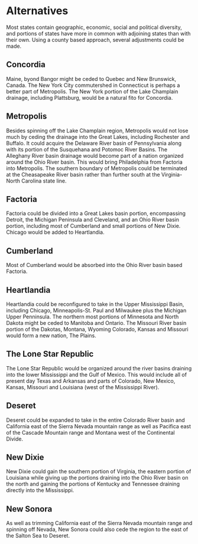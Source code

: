# Alternatives

Most states contain geographic, economic, social and political diversity, and portions of states have more in common with adjoining states than with their own. Using a county based approach, several adjustments could be made.

## Concordia

Maine, byond Bangor might be ceded to Quebec and New Brunswick, Canada. The New York City commutershed in Connecticut is perhaps a better part of Metropolis. The New York portion of the Lake Champlain drainage, including Plattsburg, would be a natural fito for Concordia.

## Metropolis

Besides spinning off the Lake Champlain region, Metropolis would not lose much by ceding the drainage into the Great Lakes, including Rochester and Buffalo. It could acquire the Delaware River basin of Pennsylvania along with its portion of the Susquehana and Potomoc River Basins. The Alleghany River basin drainage would become part of a nation organized around the Ohio River basin. This would bring Philadelphia from Factoria into Metropolis. The southern boundary of Metropolis could be terminated at the Cheasapeake River basin rather than further south at the Virginia-North Carolina state line.

## Factoria

Factoria could be divided into a Great Lakes basin portion, encompassing Detroit, the Michigan Peninsula and Cleveland, and an Ohio River basin portion, including most of Cumberland and small portions of New Dixie. Chicago would be added to Heartlandia.

## Cumberland

Most of Cumberland would be absorbed into the Ohio River basin based Factoria.

## Heartlandia

 Heartlandia could be reconfigured to take in the Upper Mississippi Basin, including Chicago, Minneapolis-St. Paul and Milwaukee plus the Michigan Upper Penninsula. The northern most portions of Minnesota and North Dakota might be ceded to Manitoba and Ontario. The Missouri River basin portion of the Dakotas, Montana, Wyoming Colorado, Kansas and Missouri would form a new nation, The Plains.

## The Lone Star Republic

 The Lone Star Republic would be organized around the river basins draining into the lower Mississippi and the Gulf of Mexico. This would include all of present day Texas and Arkansas and parts of Colorado, New Mexico, Kansas, Missouri and Louisiana (west of the Mississippi River).

## Deseret

Deseret could be expanded to take in the entire Colorado River basin and California east of the Sierra Nevada mountain range as well as Pacifica east of the Cascade Mountain range and Montana west of the Continental Divide.

## New Dixie

New Dixie could gain the southern portion of Virginia, the eastern portion of Louisiana while giving up the portions draining into the Ohio River basin on the north and gaining the portions of Kentucky and Tennessee draining directly into the Mississippi.

## New Sonora

As well as trimming California east of the Sierra Nevada mountain range and spinning off Nevada, New Sonora could also cede the region to the east of the Salton Sea to Deseret.